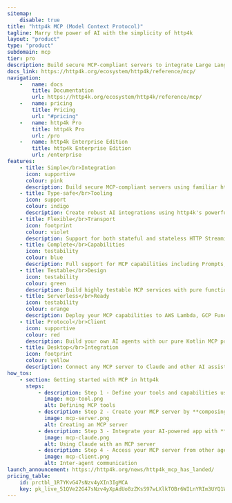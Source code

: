 ```yaml
---
sitemap:
    disable: true
title: "http4k MCP (Model Context Protocol)"
tagline: Marry the power of AI with the simplicity of http4k
layout: "product"
type: "product"
subdomain: mcp
tier: pro
description: Build secure MCP-compliant servers to integrate Large Language Models with your data and tools using familiar http4k patterns
docs_link: https://http4k.org/ecosystem/http4k/reference/mcp/
navigation:
    -   name: docs
        title: Documentation
        url: https://http4k.org/ecosystem/http4k/reference/mcp/
    -   name: pricing
        title: Pricing
        url: "#pricing"
    -   name: http4k Pro
        title: http4k Pro
        url: /pro
    -   name: http4k Enterprise Edition
        title: http4k Enterprise Edition
        url: /enterprise
features:
    - title: Simple</br>Integration
      icon: supportive
      colour: pink
      description: Build secure MCP-compliant servers using familiar http4k patterns. Seamlessly connect AI models with your existing systems and data sources.
    - title: Type-safe</br>Tooling
      icon: support
      colour: indigo
      description: Create robust AI integrations using http4k's powerful Lens system for type-safe tool definitions and capability bindings with compile-time safety.
    - title: Flexible</br>Transport
      icon: footprint
      colour: violet
      description: Support for both stateful and stateless HTTP Streaming protocols, SSE, Websocket and Standard IO transports, enabling seamless integration with desktop and web-based AI applications.
    - title: Complete</br>Capabilities
      icon: testability
      colour: blue
      description: Full support for MCP capabilities including Prompts, Tools, Resources, Roots, Completions and Sampling, with both local and cloud-based model support.
    - title: Testable</br>Design
      icon: testability
      colour: green
      description: Build highly testable MCP services with pure functions and no side effects. Create predictable, servuce testable, and composable AI capabilities that can be verified without running a server.
    - title: Serverless</br>Ready
      icon: testability
      colour: orange
      description: Deploy your MCP capabilities to AWS Lambda, GCP Functions, and other FaaS platforms using http4k's serverless adapters with zero code changes.
    - title: Protocol</br>Client
      icon: supportive
      colour: red
      description: Build your own AI agents with our pure Kotlin MCP protocol clients. Integrate MCP capabilities directly into your applications for custom agent development and advanced AI workflows.
    - title: Desktop</br>Integration
      icon: footprint
      colour: yellow
      description: Connect any MCP server to Claude and other AI assistants using the **http4k-mcp-desktop** client, with support for all transport modes and authentication types.
how_tos:
    - section: Getting started with MCP in http4k
      steps:
          - description: Step 1 - Define your tools and capabilities using **simple**, **testable** functions
            image: mcp-tool.png
            alt: Defining MCP tools
          - description: Step 2 - Create your MCP server by **composing capabilities** and **security** into a **lightweight** server
            image: mcp-server.png
            alt: Creating an MCP server
          - description: Step 3 - Integrate your AI-powered app with **Claude Desktop** as a server or native binary
            image: mcp-claude.png
            alt: Using Claude with an MCP server
          - description: Step 4 - Access your MCP server from other agents using our **pure Kotlin MCP Client**
            image: mcp-client.png
            alt: Inter-agent communication
launch_announcement: https://http4k.org/news/http4k_mcp_has_landed/
pricing_table:
    id: prctbl_1R7YKvG47sNzv4yXIn3IgMCA
    key: pk_live_51QVe22G47sNzv4yXpAdUo8zZKsS97wLXlkTOBr6WILnYRIm3UYQ1WhMwz3azZMoTRnUzOwebV1m5E4FDicDtGUaG001uo16uL0
---
```

